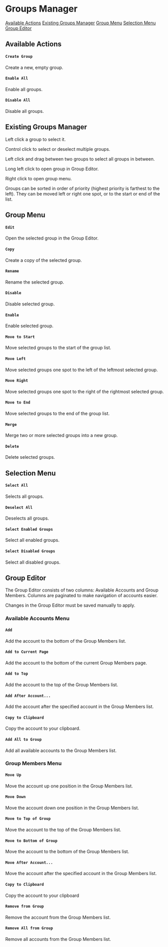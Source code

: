# Groups Manager

[Available Actions](#aa)
[Existing Groups Manager](#egm)
[Group Menu](#gm)
[Selection Menu](#sm)
[Group Editor](#ge)

## <a href="#" id="aa"></a>Available Actions

#### ```Create Group```

Create a new, empty group.

#### ```Enable All```

Enable all groups.

#### ```Disable All```

Disable all groups.

## <a href="#" id="egm"></a>Existing Groups Manager

Left click a group to select it.

Control click to select or deselect multiple groups.

Left click and drag between two groups to select all groups in between.

Long left click to open group in Group Editor.

Right click to open group menu.

Groups can be sorted in order of priority (highest priority is farthest to the left). They can be moved left or right one spot, or to the start or end of the list.

## <a href="#" id="gm"></a>Group Menu

#### ```Edit```

Open the selected group in the Group Editor.

#### ```Copy```

Create a copy of the selected group.

#### ```Rename```

Rename the selected group.

#### ```Disable```

Disable selected group.

#### ```Enable```

Enable selected group.

#### ```Move to Start```

Move selected groups to the start of the group list.

#### ```Move Left```

Move selected groups one spot to the left of the leftmost selected group.

#### ```Move Right```

Move selected groups one spot to the right of the rightmost selected group.

#### ```Move to End```

Move selected groups to the end of the group list.

#### ```Merge```

Merge two or more selected groups into a new group.

#### ```Delete```

Delete selected groups.

## <a href="#" id="sm"></a>Selection Menu

#### ```Select All```

Selects all groups.

#### ```Deselect All```

Deselects all groups.

#### ```Select Enabled Groups```

Select all enabled groups.

#### ```Select Disabled Groups```

Select all disabled groups.

## <a href="#" id="ge"></a>Group Editor

The Group Editor consists of two columns: Available Accounts and Group Members. Columns are paginated to make navigation of accounts easier.

Changes in the Group Editor must be saved manually to apply. 

### Available Accounts Menu

#### ```Add```

Add the account to the bottom of the Group Members list.

#### ```Add to Current Page```

Add the account to the bottom of the current Group Members page.

#### ```Add to Top```

Add the account to the top of the Group Members list.

#### ```Add After Account...```

Add the account after the specified account in the Group Members list.

#### ```Copy to Clipboard```

Copy the account to your clipboard.

#### ```Add All to Group```

Add all available accounts to the Group Members list.

### Group Members Menu

#### ```Move Up```

Move the account up one position in the Group Members list.

#### ```Move Down```

Move the account down one position in the Group Members list.

#### ```Move to Top of Group```

Move the account to the top of the Group Members list.

#### ```Move to Bottom of Group```

Move the account to the bottom of the Group Members list.

#### ```Move After Account...```

Move the account after the specified account in the Group Members list.

#### ```Copy to Clipboard```

Copy the account to your clipboard

#### ```Remove from Group```

Remove the account from the Group Members list.

#### ```Remove All from Group```

Remove all accounts from the Group Members list.
